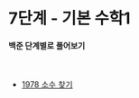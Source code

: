 # 7단계 - 기본 수학1

#### 백준 단계별로 풀어보기

<br>

* [1978 소수 찾기](https://www.acmicpc.net/problem/1978)

```cpp

```